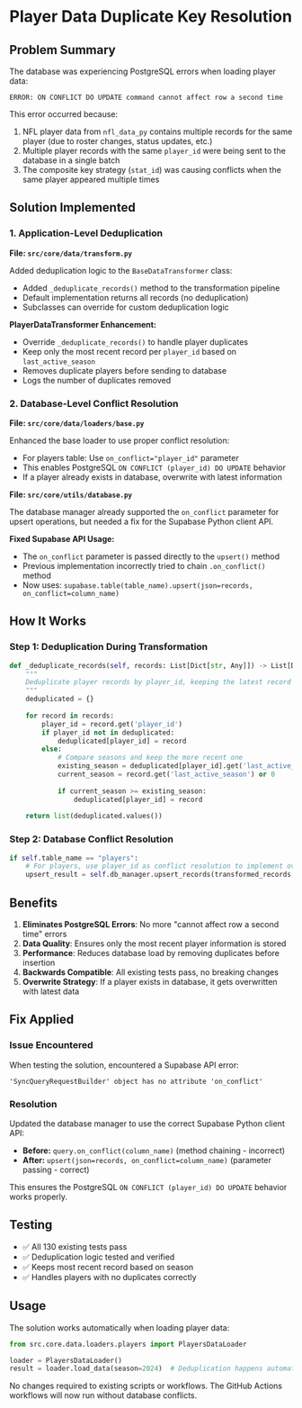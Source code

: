 # Player Data Duplicate Key Resolution

## Problem Summary

The database was experiencing PostgreSQL errors when loading player data:
```
ERROR: ON CONFLICT DO UPDATE command cannot affect row a second time
```

This error occurred because:
1. NFL player data from `nfl_data_py` contains multiple records for the same player (due to roster changes, status updates, etc.)
2. Multiple player records with the same `player_id` were being sent to the database in a single batch
3. The composite key strategy (`stat_id`) was causing conflicts when the same player appeared multiple times

## Solution Implemented

### 1. Application-Level Deduplication

**File: `src/core/data/transform.py`**

Added deduplication logic to the `BaseDataTransformer` class:
- Added `_deduplicate_records()` method to the transformation pipeline
- Default implementation returns all records (no deduplication)
- Subclasses can override for custom deduplication logic

**PlayerDataTransformer Enhancement:**
- Override `_deduplicate_records()` to handle player duplicates
- Keep only the most recent record per `player_id` based on `last_active_season`
- Removes duplicate players before sending to database
- Logs the number of duplicates removed

### 2. Database-Level Conflict Resolution

**File: `src/core/data/loaders/base.py`**

Enhanced the base loader to use proper conflict resolution:
- For players table: Use `on_conflict="player_id"` parameter
- This enables PostgreSQL `ON CONFLICT (player_id) DO UPDATE` behavior
- If a player already exists in database, overwrite with latest information

**File: `src/core/utils/database.py`**

The database manager already supported the `on_conflict` parameter for upsert operations, but needed a fix for the Supabase Python client API.

**Fixed Supabase API Usage:**
- The `on_conflict` parameter is passed directly to the `upsert()` method
- Previous implementation incorrectly tried to chain `.on_conflict()` method
- Now uses: `supabase.table(table_name).upsert(json=records, on_conflict=column_name)`

## How It Works

### Step 1: Deduplication During Transformation
```python
def _deduplicate_records(self, records: List[Dict[str, Any]]) -> List[Dict[str, Any]]:
    """
    Deduplicate player records by player_id, keeping the latest record for each player.
    """
    deduplicated = {}
    
    for record in records:
        player_id = record.get('player_id')
        if player_id not in deduplicated:
            deduplicated[player_id] = record
        else:
            # Compare seasons and keep the more recent one
            existing_season = deduplicated[player_id].get('last_active_season') or 0
            current_season = record.get('last_active_season') or 0
            
            if current_season >= existing_season:
                deduplicated[player_id] = record
    
    return list(deduplicated.values())
```

### Step 2: Database Conflict Resolution
```python
if self.table_name == "players":
    # For players, use player_id as conflict resolution to implement overwrite strategy
    upsert_result = self.db_manager.upsert_records(transformed_records, on_conflict="player_id")
```

## Benefits

1. **Eliminates PostgreSQL Errors**: No more "cannot affect row a second time" errors
2. **Data Quality**: Ensures only the most recent player information is stored
3. **Performance**: Reduces database load by removing duplicates before insertion
4. **Backwards Compatible**: All existing tests pass, no breaking changes
5. **Overwrite Strategy**: If a player exists in database, it gets overwritten with latest data

## Fix Applied

### Issue Encountered
When testing the solution, encountered a Supabase API error:
```
'SyncQueryRequestBuilder' object has no attribute 'on_conflict'
```

### Resolution
Updated the database manager to use the correct Supabase Python client API:
- **Before:** `query.on_conflict(column_name)` (method chaining - incorrect)
- **After:** `upsert(json=records, on_conflict=column_name)` (parameter passing - correct)

This ensures the PostgreSQL `ON CONFLICT (player_id) DO UPDATE` behavior works properly.

## Testing

- ✅ All 130 existing tests pass
- ✅ Deduplication logic tested and verified
- ✅ Keeps most recent record based on season
- ✅ Handles players with no duplicates correctly

## Usage

The solution works automatically when loading player data:

```python
from src.core.data.loaders.players import PlayersDataLoader

loader = PlayersDataLoader()
result = loader.load_data(season=2024)  # Deduplication happens automatically
```

No changes required to existing scripts or workflows. The GitHub Actions workflows will now run without database conflicts.
